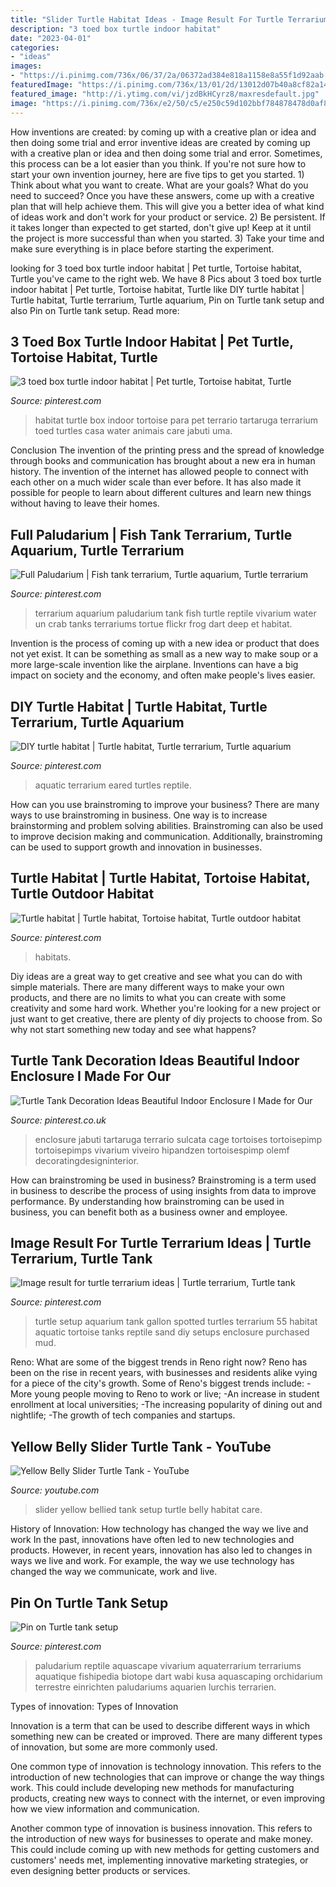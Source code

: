 ```yaml
---
title: "Slider Turtle Habitat Ideas - Image Result For Turtle Terrarium Ideas"
description: "3 toed box turtle indoor habitat"
date: "2023-04-01"
categories:
- "ideas"
images:
- "https://i.pinimg.com/736x/06/37/2a/06372ad384e818a1158e8a55f1d92aab.jpg"
featuredImage: "https://i.pinimg.com/736x/13/01/2d/13012d07b40a8cf82a141d1c0a47034a.jpg"
featured_image: "http://i.ytimg.com/vi/jzdBkHCyrz8/maxresdefault.jpg"
image: "https://i.pinimg.com/736x/e2/50/c5/e250c59d102bbf784878478d0af8e990.jpg"
---
```



How inventions are created: by coming up with a creative plan or idea and then doing some trial and error
inventive ideas are created by coming up with a creative plan or idea and then doing some trial and error. Sometimes, this process can be a lot easier than you think. If you're not sure how to start your own invention journey, here are five tips to get you started. 1) Think about what you want to create. What are your goals? What do you need to succeed? Once you have these answers, come up with a creative plan that will help achieve them. This will give you a better idea of what kind of ideas work and don't work for your product or service. 2) Be persistent. If it takes longer than expected to get started, don't give up! Keep at it until the project is more successful than when you started. 3) Take your time and make sure everything is in place before starting the experiment.

	

		
looking for 3 toed box turtle indoor habitat | Pet turtle, Tortoise habitat, Turtle you've came to the right web. We have 8 Pics about 3 toed box turtle indoor habitat | Pet turtle, Tortoise habitat, Turtle like DIY turtle habitat | Turtle habitat, Turtle terrarium, Turtle aquarium, Pin on Turtle tank setup and also Pin on Turtle tank setup. Read more:
		
    
## 3 Toed Box Turtle Indoor Habitat | Pet Turtle, Tortoise Habitat, Turtle

<img loading=lazy src="https://i.pinimg.com/736x/93/87/99/9387999d44bdfcecb5b1a1316ae9f277.jpg" onerror="this.onerror=null;this.src='https://tse2.mm.bing.net/th?id=OIP.vMCX01-uWVSOW4aD_Pxk4wHaPP&amp;pid=15.1';" alt="3 toed box turtle indoor habitat | Pet turtle, Tortoise habitat, Turtle">

_Source: pinterest.com_

>habitat turtle box indoor tortoise para pet terrario tartaruga terrarium toed turtles casa water animais care jabuti uma. 

	

Conclusion
The invention of the printing press and the spread of knowledge through books and communication has brought about a new era in human history. The invention of the internet has allowed people to connect with each other on a much wider scale than ever before. It has also made it possible for people to learn about different cultures and learn new things without having to leave their homes.

    
## Full Paludarium | Fish Tank Terrarium, Turtle Aquarium, Turtle Terrarium

<img loading=lazy src="https://i.pinimg.com/736x/e2/50/c5/e250c59d102bbf784878478d0af8e990.jpg" onerror="this.onerror=null;this.src='https://tse3.mm.bing.net/th?id=OIP.zdQjFpqoFuCfI4-VyT51UAHaE7&amp;pid=15.1';" alt="Full Paludarium | Fish tank terrarium, Turtle aquarium, Turtle terrarium">

_Source: pinterest.com_

>terrarium aquarium paludarium tank fish turtle reptile vivarium water un crab tanks terrariums tortue flickr frog dart deep et habitat. 

	

Invention is the process of coming up with a new idea or product that does not yet exist. It can be something as small as a new way to make soup or a more large-scale invention like the airplane. Inventions can have a big impact on society and the economy, and often make people's lives easier.

    
## DIY Turtle Habitat | Turtle Habitat, Turtle Terrarium, Turtle Aquarium

<img loading=lazy src="https://i.pinimg.com/736x/13/01/2d/13012d07b40a8cf82a141d1c0a47034a.jpg" onerror="this.onerror=null;this.src='https://tse1.mm.bing.net/th?id=OIP.VQr9yorQHqAWaJdmmwsy8gHaJ3&amp;pid=15.1';" alt="DIY turtle habitat | Turtle habitat, Turtle terrarium, Turtle aquarium">

_Source: pinterest.com_

>aquatic terrarium eared turtles reptile. 

	

How can you use brainstroming to improve your business?
There are many ways to use brainstroming in business. One way is to increase brainstorming and problem solving abilities. Brainstroming can also be used to improve decision making and communication. Additionally, brainstroming can be used to support growth and innovation in businesses.

    
## Turtle Habitat | Turtle Habitat, Tortoise Habitat, Turtle Outdoor Habitat

<img loading=lazy src="https://i.pinimg.com/originals/4e/0e/95/4e0e9555976a7121ff65b16759772015.jpg" onerror="this.onerror=null;this.src='https://tse2.mm.bing.net/th?id=OIP.-nvW1p3A5SvzRiJTc473YAHaJ4&amp;pid=15.1';" alt="Turtle habitat | Turtle habitat, Tortoise habitat, Turtle outdoor habitat">

_Source: pinterest.com_

>habitats. 

	

Diy ideas are a great way to get creative and see what you can do with simple materials. There are many different ways to make your own products, and there are no limits to what you can create with some creativity and some hard work. Whether you're looking for a new project or just want to get creative, there are plenty of diy projects to choose from. So why not start something new today and see what happens?

    
## Turtle Tank Decoration Ideas Beautiful Indoor Enclosure I Made For Our

<img loading=lazy src="https://i.pinimg.com/736x/8b/04/34/8b043496588fbf4ba3140c544fd435bd.jpg" onerror="this.onerror=null;this.src='https://tse4.mm.bing.net/th?id=OIP.f3RYRdPOWrgGQVRYRXZW3wHaJ3&amp;pid=15.1';" alt="Turtle Tank Decoration Ideas Beautiful Indoor Enclosure I Made for Our">

_Source: pinterest.co.uk_

>enclosure jabuti tartaruga terrario sulcata cage tortoises tortoisepimp tortoisepimps vivarium viveiro hipandzen tortoisespimp olemf decoratingdesigninterior. 

	

How can brainstroming be used in business?
Brainstroming is a term used in business to describe the process of using insights from data to improve performance. By understanding how brainstroming can be used in business, you can benefit both as a business owner and employee.

    
## Image Result For Turtle Terrarium Ideas | Turtle Terrarium, Turtle Tank

<img loading=lazy src="https://i.pinimg.com/736x/88/33/00/8833005b3e38948e36d9fd5520a5ad48.jpg" onerror="this.onerror=null;this.src='https://tse1.mm.bing.net/th?id=OIP.agnGIuFXGZSiEXA7m8RyiAHaFj&amp;pid=15.1';" alt="Image result for turtle terrarium ideas | Turtle terrarium, Turtle tank">

_Source: pinterest.com_

>turtle setup aquarium tank gallon spotted turtles terrarium 55 habitat aquatic tortoise tanks reptile sand diy setups enclosure purchased mud. 

	

Reno: What are some of the biggest trends in Reno right now?
Reno has been on the rise in recent years, with businesses and residents alike vying for a piece of the city's growth. Some of Reno's biggest trends include: 
 -More young people moving to Reno to work or live; 
-An increase in student enrollment at local universities; 
-The increasing popularity of dining out and nightlife; 
-The growth of tech companies and startups.

    
## Yellow Belly Slider Turtle Tank - YouTube

<img loading=lazy src="http://i.ytimg.com/vi/jzdBkHCyrz8/maxresdefault.jpg" onerror="this.onerror=null;this.src='https://tse2.mm.bing.net/th?id=OIP.H_wY3BUT1pqTCSBHOgMAfgHaEK&amp;pid=15.1';" alt="Yellow Belly Slider Turtle Tank - YouTube">

_Source: youtube.com_

>slider yellow bellied tank setup turtle belly habitat care. 

	

History of Innovation: How technology has changed the way we live and work
In the past, innovations have often led to new technologies and products. However, in recent years, innovation has also led to changes in ways we live and work. For example, the way we use technology has changed the way we communicate, work and live.

    
## Pin On Turtle Tank Setup

<img loading=lazy src="https://i.pinimg.com/736x/06/37/2a/06372ad384e818a1158e8a55f1d92aab.jpg" onerror="this.onerror=null;this.src='https://tse1.mm.bing.net/th?id=OIP.MUqterSZ4RMaMou3RdUNXAHaE7&amp;pid=15.1';" alt="Pin on Turtle tank setup">

_Source: pinterest.com_

>paludarium reptile aquascape vivarium aquaterrarium terrariums aquatique fishipedia biotope dart wabi kusa aquascaping orchidarium terrestre einrichten paludariums aquarien lurchis terrarien. 

	

Types of innovation:
Types of Innovation

Innovation is a term that can be used to describe different ways in which something new can be created or improved. There are many different types of innovation, but some are more commonly used.

One common type of innovation is technology innovation. This refers to the introduction of new technologies that can improve or change the way things work. This could include developing new methods for manufacturing products, creating new ways to connect with the internet, or even improving how we view information and communication.

Another common type of innovation is business innovation. This refers to the introduction of new ways for businesses to operate and make money. This could include coming up with new methods for getting customers and customers' needs met, implementing innovative marketing strategies, or even designing better products or services.

